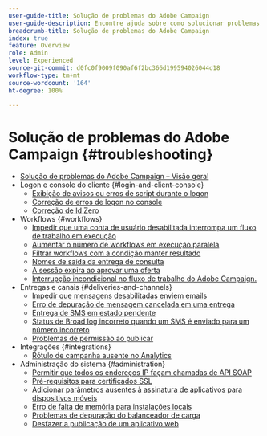 ```yaml
---
user-guide-title: Solução de problemas do Adobe Campaign
user-guide-description: Encontre ajuda sobre como solucionar problemas do Adobe Campaign.
breadcrumb-title: Solução de problemas do Adobe Campaign
index: true
feature: Overview
role: Admin
level: Experienced
source-git-commit: d0fc0f9009f090af6f2bc366d199594026044d18
workflow-type: tm+mt
source-wordcount: '164'
ht-degree: 100%

---
```



# Solução de problemas do Adobe Campaign {#troubleshooting}

+ [Solução de problemas do Adobe Campaign – Visão geral](/help/troubleshoot-adobe-campaign/overview.md)
+ Logon e console do cliente {#login-and-client-console}
   + [Exibição de avisos ou erros de script durante o logon](/help/troubleshoot-adobe-campaign/script-error-during-login-errors.md)
   + [Correção de erros de logon no console](/help/troubleshoot-adobe-campaign/console-login-errors.md)
   + [Correção de Id Zero](/help/troubleshoot-adobe-campaign/fixing-zero-id.md)
+ Workflows {#workflows}
   + [Impedir que uma conta de usuário desabilitada interrompa um fluxo de trabalho em execução](/help/troubleshoot-adobe-campaign/prevent-disabled-accounts-from-stopping-workflow.md)
   + [Aumentar o número de workflows em execução paralela](/help/troubleshoot-adobe-campaign/increase-parallel-workflows.md)
   + [Filtrar workflows com a condição manter resultado](/help/troubleshoot-adobe-campaign/keep-result-workflow.md)
   + [Nomes de saída da entrega de consulta](/help/troubleshoot-adobe-campaign/query-delivery-output-names.md)
   + [A sessão expira ao aprovar uma oferta](/help/troubleshoot-adobe-campaign/session-expired-approving-offer.md)
   + [Interrupção incondicional no fluxo de trabalho do Adobe Campaign.](/help/troubleshoot-adobe-campaign/unconditional-stop-workflow.md)
+ Entregas e canais {#deliveries-and-channels}
   + [Impedir que mensagens desabilitadas enviem emails](/help/troubleshoot-adobe-campaign/disabled-messages-sending-emails.md)
   + [Erro de depuração de mensagem cancelada em uma entrega](/help/troubleshoot-adobe-campaign/message-cancelled-error.md)
   + [Entrega de SMS em estado pendente](/help/troubleshoot-adobe-campaign/resolve-pending-state-sms-delivery.md)
   + [Status de Broad log incorreto quando um SMS é enviado para um número incorreto](/help/troubleshoot-adobe-campaign/sms-broad-log.md)
   + [Problemas de permissão ao publicar](/help/troubleshoot-adobe-campaign/publishing-permissions-issues.md)
+ Integrações {#integrations}
   + [Rótulo de campanha ausente no Analytics](/help/troubleshoot-adobe-campaign/missing-campaign-label.md)
+ Administração do sistema {#administration}
   + [Permitir que todos os endereços IP façam chamadas de API SOAP](/help/troubleshoot-adobe-campaign/allow-all-ip-address-to-make-soap-calls.md)
   + [Pré-requisitos para certificados SSL](/help/troubleshoot-adobe-campaign/ssl-pre-requisites.md)
   + [Adicionar parâmetros ausentes à assinatura de aplicativos para dispositivos móveis](/help/troubleshoot-adobe-campaign/missing-parameters-app-subscription.md)
   + [Erro de falta de memória para instalações locais](/help/troubleshoot-adobe-campaign/troubleshooting-memory-issues.md)
   + [Problemas de depuração do balanceador de carga](/help/troubleshoot-adobe-campaign/load-balancer-issues.md)
   + [Desfazer a publicação de um aplicativo web](/help/troubleshoot-adobe-campaign/unpublish-web-application.md)